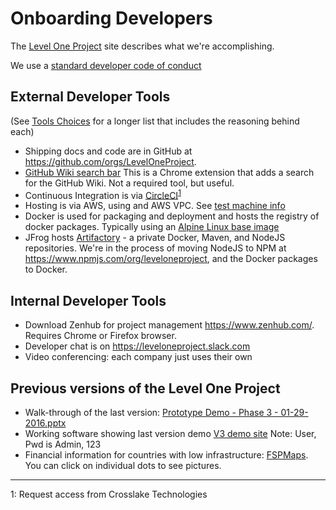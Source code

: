 # Onboarding Developers
The [Level One Project](https://leveloneproject.org/) site describes what we're accomplishing.

We use a [standard developer code of conduct](https://www.contributor-covenant.org/version/1/4/code-of-conduct.html)

## External Developer Tools 
(See [Tools Choices](https://github.com/LevelOneProject/Docs/wiki/Tools,-technology,-and-process-choices) for a longer list that includes the reasoning behind each)
* Shipping docs and code are in GitHub at https://github.com/orgs/LevelOneProject.
* [GitHub Wiki search bar](https://chrome.google.com/webstore/detail/wiki-search-for-github/gdifdhnjmjaidbajhapmbcbnoocoeooc) This is a Chrome extension that adds a search for the GitHub Wiki. Not a required tool, but useful.
* Continuous Integration is via [CircleCI](https://circleci.com/gh/LevelOneProject)<sup>[1](#Crosslake)</sup>
* Hosting is via AWS, using and AWS VPC. See [test machine info](https://github.com/LevelOneProject/Docs/blob/master/AWS/Infrastructure/machines.md)
* Docker is used for packaging and deployment and hosts the registry of docker packages. Typically using an [Alpine Linux base image](https://alpinelinux.org/)
* JFrog hosts [Artifactory](https://github.com/LevelOneProject/Docs/blob/master/Artifactory/README.md) - a private Docker, Maven, and NodeJS repositories. We're in the process of moving NodeJS to NPM at https://www.npmjs.com/org/leveloneproject, and the Docker packages to Docker. 

## Internal Developer Tools
* Download Zenhub for project management https://www.zenhub.com/. Requires Chrome or Firefox browser. 
* Developer chat is on https://leveloneproject.slack.com
* Video conferencing: each company just uses their own

## Previous versions of the Level One Project
* Walk-through of the last version: [Prototype Demo - Phase 3 - 01-29-2016.pptx](./Prototype%20Demo%20-%20Phase%203%20-%2001-29-2016.pptx)
* Working software showing last version demo [V3 demo site](https://india-ist.open-dfs.org/ut/main.html)
Note: User, Pwd is Admin, 123
* Financial information for countries with low infrastructure: [FSPMaps](http://fspmaps.org). You can click on individual dots to see pictures.

---
<a name="Crosslake">1</a>: Request access from Crosslake Technologies
